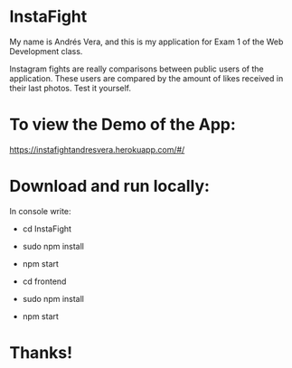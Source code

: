# InstaFight
My name is Andrés Vera, and this is my application for Exam 1 of the Web Development class.

Instagram fights are really comparisons between public users of the application. 
These users are compared by the amount of likes received in their last photos. 
Test it yourself.

# To view the Demo of the App:

https://instafightandresvera.herokuapp.com/#/

# Download and run locally:

In console write:
- cd InstaFight
- sudo npm install
- npm start

- cd frontend
- sudo npm install
- npm start

# Thanks! 




